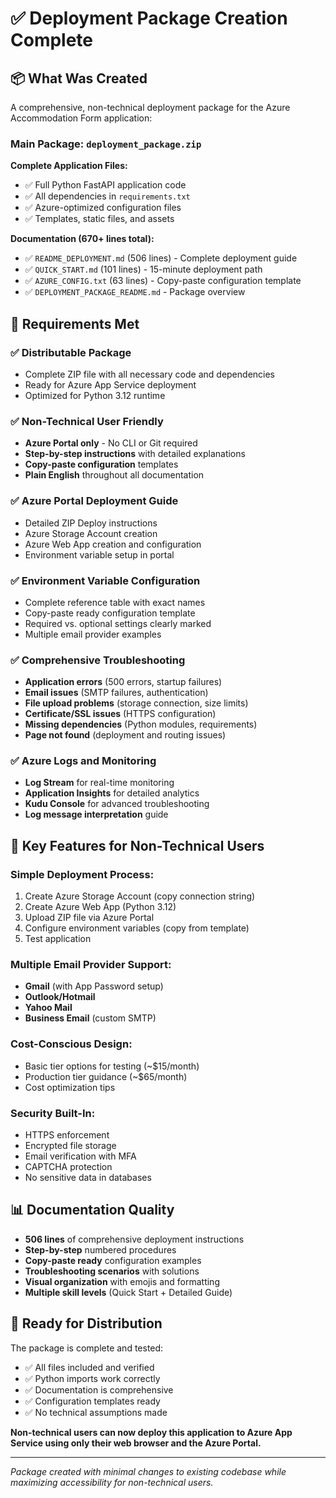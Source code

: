 # ✅ Deployment Package Creation Complete

## 📦 What Was Created

A comprehensive, non-technical deployment package for the Azure Accommodation Form application:

### **Main Package: `deployment_package.zip`**

**Complete Application Files:**
- ✅ Full Python FastAPI application code
- ✅ All dependencies in `requirements.txt`
- ✅ Azure-optimized configuration files
- ✅ Templates, static files, and assets

**Documentation (670+ lines total):**
- ✅ `README_DEPLOYMENT.md` (506 lines) - Complete deployment guide
- ✅ `QUICK_START.md` (101 lines) - 15-minute deployment path
- ✅ `AZURE_CONFIG.txt` (63 lines) - Copy-paste configuration template
- ✅ `DEPLOYMENT_PACKAGE_README.md` - Package overview

## 🎯 Requirements Met

### ✅ Distributable Package
- Complete ZIP file with all necessary code and dependencies
- Ready for Azure App Service deployment
- Optimized for Python 3.12 runtime

### ✅ Non-Technical User Friendly
- **Azure Portal only** - No CLI or Git required
- **Step-by-step instructions** with detailed explanations
- **Copy-paste configuration** templates
- **Plain English** throughout all documentation

### ✅ Azure Portal Deployment Guide
- Detailed ZIP Deploy instructions
- Azure Storage Account creation
- Azure Web App creation and configuration
- Environment variable setup in portal

### ✅ Environment Variable Configuration
- Complete reference table with exact names
- Copy-paste ready configuration template
- Required vs. optional settings clearly marked
- Multiple email provider examples

### ✅ Comprehensive Troubleshooting
- **Application errors** (500 errors, startup failures)
- **Email issues** (SMTP failures, authentication)
- **File upload problems** (storage connection, size limits)
- **Certificate/SSL issues** (HTTPS configuration)
- **Missing dependencies** (Python modules, requirements)
- **Page not found** (deployment and routing issues)

### ✅ Azure Logs and Monitoring
- **Log Stream** for real-time monitoring
- **Application Insights** for detailed analytics
- **Kudu Console** for advanced troubleshooting
- **Log message interpretation** guide

## 🚀 Key Features for Non-Technical Users

### **Simple Deployment Process:**
1. Create Azure Storage Account (copy connection string)
2. Create Azure Web App (Python 3.12)
3. Upload ZIP file via Azure Portal
4. Configure environment variables (copy from template)
5. Test application

### **Multiple Email Provider Support:**
- **Gmail** (with App Password setup)
- **Outlook/Hotmail**
- **Yahoo Mail**
- **Business Email** (custom SMTP)

### **Cost-Conscious Design:**
- Basic tier options for testing (~$15/month)
- Production tier guidance (~$65/month)
- Cost optimization tips

### **Security Built-In:**
- HTTPS enforcement
- Encrypted file storage
- Email verification with MFA
- CAPTCHA protection
- No sensitive data in databases

## 📊 Documentation Quality

- **506 lines** of comprehensive deployment instructions
- **Step-by-step** numbered procedures
- **Copy-paste ready** configuration examples
- **Troubleshooting scenarios** with solutions
- **Visual organization** with emojis and formatting
- **Multiple skill levels** (Quick Start + Detailed Guide)

## 🎉 Ready for Distribution

The package is complete and tested:
- ✅ All files included and verified
- ✅ Python imports work correctly
- ✅ Documentation is comprehensive
- ✅ Configuration templates ready
- ✅ No technical assumptions made

**Non-technical users can now deploy this application to Azure App Service using only their web browser and the Azure Portal.**

---

*Package created with minimal changes to existing codebase while maximizing accessibility for non-technical users.*